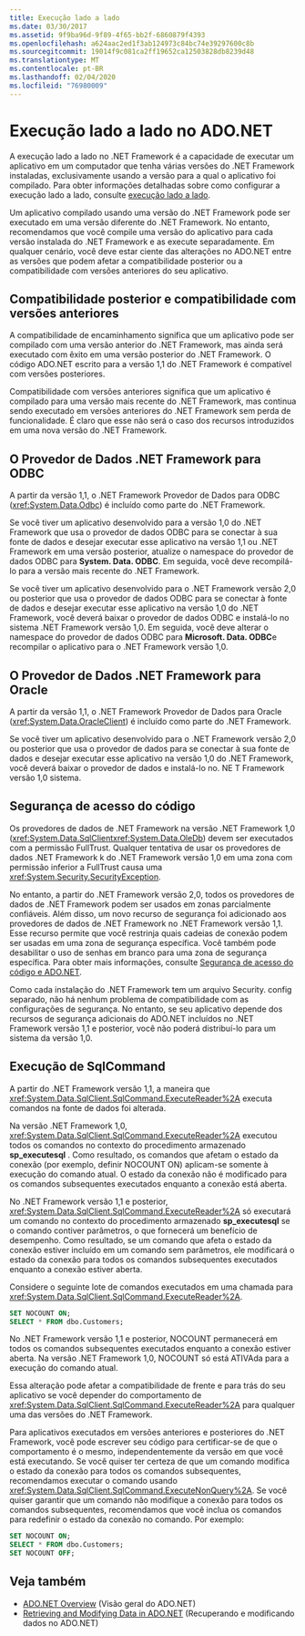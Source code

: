 ```yaml
---
title: Execução lado a lado
ms.date: 03/30/2017
ms.assetid: 9f9ba96d-9f89-4f65-bb2f-6860879f4393
ms.openlocfilehash: a624aac2ed1f3ab124973c84bc74e39297600c8b
ms.sourcegitcommit: 19014f9c081ca2ff19652ca12503828db8239d48
ms.translationtype: MT
ms.contentlocale: pt-BR
ms.lasthandoff: 02/04/2020
ms.locfileid: "76980009"
---
```

# <a name="side-by-side-execution-in-adonet"></a>Execução lado a lado no ADO.NET
A execução lado a lado no .NET Framework é a capacidade de executar um aplicativo em um computador que tenha várias versões do .NET Framework instaladas, exclusivamente usando a versão para a qual o aplicativo foi compilado. Para obter informações detalhadas sobre como configurar a execução lado a lado, consulte [execução lado a lado](../../deployment/side-by-side-execution.md).  
  
 Um aplicativo compilado usando uma versão do .NET Framework pode ser executado em uma versão diferente do .NET Framework. No entanto, recomendamos que você compile uma versão do aplicativo para cada versão instalada do .NET Framework e as execute separadamente. Em qualquer cenário, você deve estar ciente das alterações no ADO.NET entre as versões que podem afetar a compatibilidade posterior ou a compatibilidade com versões anteriores do seu aplicativo.  
  
## <a name="forward-compatibility-and-backward-compatibility"></a>Compatibilidade posterior e compatibilidade com versões anteriores  
 A compatibilidade de encaminhamento significa que um aplicativo pode ser compilado com uma versão anterior do .NET Framework, mas ainda será executado com êxito em uma versão posterior do .NET Framework. O código ADO.NET escrito para a versão 1,1 do .NET Framework é compatível com versões posteriores.  
  
 Compatibilidade com versões anteriores significa que um aplicativo é compilado para uma versão mais recente do .NET Framework, mas continua sendo executado em versões anteriores do .NET Framework sem perda de funcionalidade. É claro que esse não será o caso dos recursos introduzidos em uma nova versão do .NET Framework.  
  
## <a name="the-net-framework-data-provider-for-odbc"></a>O Provedor de Dados .NET Framework para ODBC  
 A partir da versão 1,1, o .NET Framework Provedor de Dados para ODBC (<xref:System.Data.Odbc>) é incluído como parte do .NET Framework.
  
 Se você tiver um aplicativo desenvolvido para a versão 1,0 do .NET Framework que usa o provedor de dados ODBC para se conectar à sua fonte de dados e desejar executar esse aplicativo na versão 1,1 ou .NET Framework em uma versão posterior, atualize o namespace do provedor de dados ODBC para **System. Data. ODBC**. Em seguida, você deve recompilá-lo para a versão mais recente do .NET Framework.  
  
 Se você tiver um aplicativo desenvolvido para o .NET Framework versão 2,0 ou posterior que usa o provedor de dados ODBC para se conectar à fonte de dados e desejar executar esse aplicativo na versão 1,0 do .NET Framework, você deverá baixar o provedor de dados ODBC e instalá-lo no sistema .NET Framework versão 1,0. Em seguida, você deve alterar o namespace do provedor de dados ODBC para **Microsoft. Data. ODBC**e recompilar o aplicativo para o .NET Framework versão 1,0.  
  
## <a name="the-net-framework-data-provider-for-oracle"></a>O Provedor de Dados .NET Framework para Oracle  
 A partir da versão 1,1, o .NET Framework Provedor de Dados para Oracle (<xref:System.Data.OracleClient>) é incluído como parte do .NET Framework.
  
 Se você tiver um aplicativo desenvolvido para o .NET Framework versão 2,0 ou posterior que usa o provedor de dados para se conectar à sua fonte de dados e desejar executar esse aplicativo na versão 1,0 do .NET Framework, você deverá baixar o provedor de dados e instalá-lo no. NE T Framework versão 1,0 sistema.  
  
## <a name="code-access-security"></a>Segurança de acesso do código  
 Os provedores de dados de .NET Framework na versão .NET Framework 1,0 (<xref:System.Data.SqlClient><xref:System.Data.OleDb>) devem ser executados com a permissão FullTrust. Qualquer tentativa de usar os provedores de dados .NET Framework k do .NET Framework versão 1,0 em uma zona com permissão inferior a FullTrust causa uma <xref:System.Security.SecurityException>.  
  
 No entanto, a partir do .NET Framework versão 2,0, todos os provedores de dados de .NET Framework podem ser usados em zonas parcialmente confiáveis. Além disso, um novo recurso de segurança foi adicionado aos provedores de dados de .NET Framework no .NET Framework versão 1,1. Esse recurso permite que você restrinja quais cadeias de conexão podem ser usadas em uma zona de segurança específica. Você também pode desabilitar o uso de senhas em branco para uma zona de segurança específica. Para obter mais informações, consulte [Segurança de acesso do código e ADO.NET](code-access-security.md).  
  
 Como cada instalação do .NET Framework tem um arquivo Security. config separado, não há nenhum problema de compatibilidade com as configurações de segurança. No entanto, se seu aplicativo depende dos recursos de segurança adicionais do ADO.NET incluídos no .NET Framework versão 1,1 e posterior, você não poderá distribuí-lo para um sistema da versão 1,0.  
  
## <a name="sqlcommand-execution"></a>Execução de SqlCommand  
 A partir do .NET Framework versão 1,1, a maneira que <xref:System.Data.SqlClient.SqlCommand.ExecuteReader%2A> executa comandos na fonte de dados foi alterada.  
  
 Na versão .NET Framework 1,0, <xref:System.Data.SqlClient.SqlCommand.ExecuteReader%2A> executou todos os comandos no contexto do procedimento armazenado **sp_executesql** . Como resultado, os comandos que afetam o estado da conexão (por exemplo, definir NOCOUNT ON) aplicam-se somente à execução do comando atual. O estado da conexão não é modificado para os comandos subsequentes executados enquanto a conexão está aberta.  
  
 No .NET Framework versão 1,1 e posterior, <xref:System.Data.SqlClient.SqlCommand.ExecuteReader%2A> só executará um comando no contexto do procedimento armazenado **sp_executesql** se o comando contiver parâmetros, o que fornecerá um benefício de desempenho. Como resultado, se um comando que afeta o estado da conexão estiver incluído em um comando sem parâmetros, ele modificará o estado da conexão para todos os comandos subsequentes executados enquanto a conexão estiver aberta.  
  
 Considere o seguinte lote de comandos executados em uma chamada para <xref:System.Data.SqlClient.SqlCommand.ExecuteReader%2A>.  
  
```sql
SET NOCOUNT ON;  
SELECT * FROM dbo.Customers;  
```  
  
 No .NET Framework versão 1,1 e posterior, NOCOUNT permanecerá em todos os comandos subsequentes executados enquanto a conexão estiver aberta. Na versão .NET Framework 1,0, NOCOUNT só está ATIVAda para a execução do comando atual.  
  
 Essa alteração pode afetar a compatibilidade de frente e para trás do seu aplicativo se você depender do comportamento de <xref:System.Data.SqlClient.SqlCommand.ExecuteReader%2A> para qualquer uma das versões do .NET Framework.  
  
 Para aplicativos executados em versões anteriores e posteriores do .NET Framework, você pode escrever seu código para certificar-se de que o comportamento é o mesmo, independentemente da versão em que você está executando. Se você quiser ter certeza de que um comando modifica o estado da conexão para todos os comandos subsequentes, recomendamos executar o comando usando <xref:System.Data.SqlClient.SqlCommand.ExecuteNonQuery%2A>. Se você quiser garantir que um comando não modifique a conexão para todos os comandos subsequentes, recomendamos que você inclua os comandos para redefinir o estado da conexão no comando. Por exemplo:  
  
```sql
SET NOCOUNT ON;  
SELECT * FROM dbo.Customers;  
SET NOCOUNT OFF;  
```  
  
## <a name="see-also"></a>Veja também

- [ADO.NET Overview](ado-net-overview.md) (Visão geral do ADO.NET)
- [Retrieving and Modifying Data in ADO.NET](retrieving-and-modifying-data.md) (Recuperando e modificando dados no ADO.NET)

